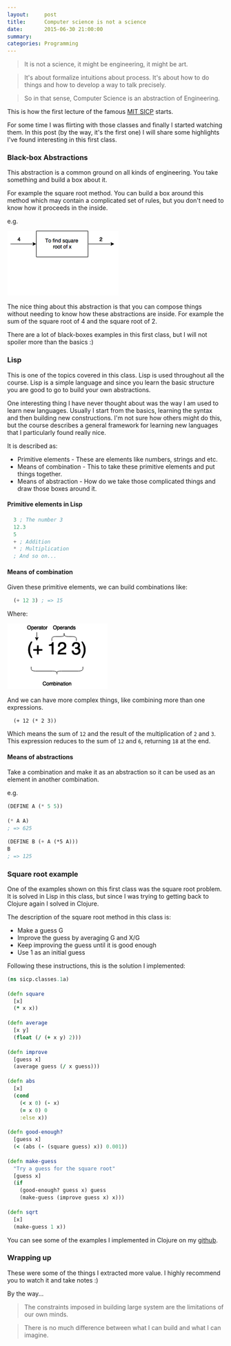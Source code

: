 ```yaml
---
layout:     post
title:      Computer science is not a science
date:       2015-06-30 21:00:00
summary:
categories: Programming
---
```


> It is not a science, it might be engineering, it might be art.

> It's about formalize intuitions about process. It's about
> how to do things and how to develop a way to talk precisely.

> So in that sense, Computer Science is an abstraction of Engineering.


This is how the first lecture of the famous [MIT SICP](https://www.youtube.com/playlist?list=PLB63C06FAF154F047) starts.

For some time I was flirting with those classes and finally I started watching them.
In this post (by the way, it's the first one) I will share some highlights I've found
interesting in this first class.

### Black-box Abstractions
This abstraction is a common ground on all kinds of engineering. You take something
and build a box about it.

For example the square root method. You can build a box around this method which
may contain a complicated set of rules, but you don't need to know how it proceeds
in the inside.

e.g.

![Square root method](/images/square_root.png "Square root method")

The nice thing about this abstraction is that you can compose things without
needing to know how these abstractions are inside. For example the sum of the
square root of 4 and the square root of 2.

There are a lot of black-boxes examples in this first class, but I will not
spoiler more than the basics :)

### Lisp
This is one of the topics covered in this class. Lisp is used throughout all
the course. Lisp is a simple language and since you learn the basic structure you are good to
go to build your own abstractions.

One interesting thing I have never thought about was the way I am used to learn new
languages. Usually I start from the basics, learning the syntax and then
building new constructions. I'm not sure how others might do this, but the course
describes a general framework for learning new languages that I particularly found really
nice.

It is described as:

  * Primitive elements - These are elements like numbers, strings and etc.
  * Means of combination - This to take these primitive elements and put things together.
  * Means of abstraction - How do we take those complicated things and draw those boxes around it.

#### Primitive elements in Lisp

```lisp
  3 ; The number 3
  12.3
  5
  + ; Addition
  * ; Multiplication
  ; And so on...
```


#### Means of combination
Given these primitive elements, we can build combinations like:

```lisp
  (+ 12 3) ; => 15
```

Where:

![Lisp combinations](/images/combination.png "Lisp combination")

And we can have more complex things, like combining more than one expressions.

```Lisp
  (+ 12 (* 2 3))
```

Which means the sum of `12` and the result of the multiplication of `2` and `3`.
This expression reduces to the sum of `12` and `6`, returning `18` at the end.

#### Means of abstractions
Take a combination and make it as an abstraction so it can be used as an element
in another combination.

e.g.

```lisp
(DEFINE A (* 5 5))

(* A A)
; => 625
```

```lisp
(DEFINE B (+ A (*5 A)))
B
; => 125
```

### Square root example
One of the examples shown on this first class was the square root problem. It is
solved in Lisp in this class, but since I was trying to getting back to Clojure
again I solved in Clojure.

The description of the square root method in this class is:

  * Make a guess G
  * Improve the guess by averaging G and X/G
  * Keep improving the guess until it is good enough
  * Use 1 as an initial guess

Following these instructions, this is the solution I implemented:

```clojure
(ns sicp.classes.1a)

(defn square
  [x]
  (* x x))

(defn average
  [x y]
  (float (/ (+ x y) 2)))

(defn improve
  [guess x]
  (average guess (/ x guess)))

(defn abs
  [x]
  (cond
    (< x 0) (- x)
    (= x 0) 0
    :else x))

(defn good-enough?
  [guess x]
  (< (abs (- (square guess) x)) 0.001))

(defn make-guess
  "Try a guess for the square root"
  [guess x]
  (if
    (good-enough? guess x) guess
    (make-guess (improve guess x) x)))

(defn sqrt
  [x]
  (make-guess 1 x))
```

You can see some of the examples I implemented in Clojure on my [github](https://github.com/laurocaetano/sicp).

### Wrapping up

These were some of the things I extracted more value. I highly recommend you to
watch it and take notes :)

By the way...

> The constraints imposed in building large system are the limitations of
> our own minds.

> There is no much difference between what I can build and what I can imagine.
